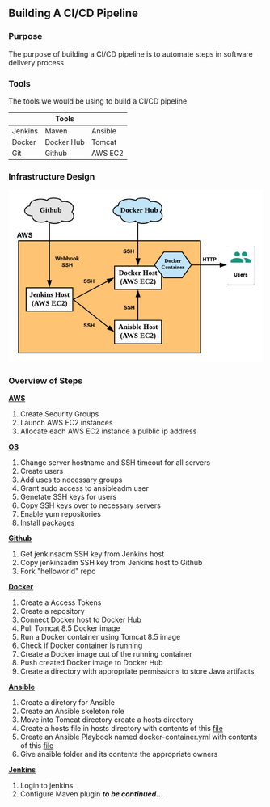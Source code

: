 ## Building A CI/CD Pipeline


### Purpose

The purpose of building a CI/CD pipeline is to automate steps in software delivery process


### Tools

The tools we would be using to build a CI/CD pipeline

|         |   **Tools**   |            |
|---------|---------------|------------|
| Jenkins |     Maven     |   Ansible  |
|  Docker |  Docker Hub   |   Tomcat   |
|   Git   |    Github     |   AWS EC2  |



### Infrastructure Design
![Infrastructure Design](https://github.com/hadriane/cicd_pipeline_java/blob/master/images/Infrastructure_Design.png)


### Overview of Steps

**[AWS](https://github.com/hadriane/cicd_pipeline_java/blob/master/steps/aws.md)**
1. Create Security Groups
2. Launch AWS EC2 instances
3. Allocate each AWS EC2 instance a pulblic ip address

**[OS](https://github.com/hadriane/cicd_pipeline_java/blob/master/steps/os.md)**
1. Change server hostname and SSH timeout for all servers
2. Create users
3. Add uses to necessary groups
4. Grant sudo access to ansibleadm user
5. Genetate SSH keys for users
6. Copy SSH keys over to necessary servers
7. Enable yum repositories
8. Install packages

**[Github](https://github.com/hadriane/cicd_pipeline_java/blob/master/steps/github.md)**
1. Get jenkinsadm SSH key from Jenkins host
2. Copy jenkinsadm SSH key from Jenkins host to Github
3. Fork "helloworld" repo

**[Docker](https://github.com/hadriane/cicd_pipeline_java/blob/master/steps/docker.md)**
1. Create a Access Tokens
2. Create a repository
3. Connect Docker host to Docker Hub
4. Pull Tomcat 8.5 Docker image
5. Run a Docker container using Tomcat 8.5 image
6. Check if Docker container is running
7. Create a Docker image out of the running container
8. Push created Docker image to Docker Hub
9. Create a directory with appropriate permissions to store Java artifacts
 
**[Ansible](https://github.com/hadriane/cicd_pipeline_java/blob/master/steps/ansible.md)**
1. Create a diretory for Ansible
2. Create an Ansible skeleton role
3. Move into Tomcat directory create a hosts directory
4. Create a hosts file in hosts directory with contents of this [file](https://github.com/hadriane/cicd_pipeline_java/blob/master/ansible_roles/hosts)
5. Create an Ansible Playbook named docker-container.yml with contents of this [file](https://github.com/hadriane/cicd_pipeline_java/blob/master/ansible_roles/docker-container.yml)
6. Give ansible folder and its contents the appropriate owners

**[Jenkins](https://github.com/hadriane/cicd_pipeline_java/blob/master/steps/jenkins.md)**
1. Login to jenkins
2. Configure Maven plugin
***to be continued...***
